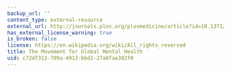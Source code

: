 ```yaml
---
backup_url: ''
content_type: external-resource
external_url: http://journals.plos.org/plosmedicine/article?id=10.1371/journal.pmed.1000159
has_external_license_warning: true
is_broken: false
license: https://en.wikipedia.org/wiki/All_rights_reserved
title: The Movement for Global Mental Health
uid: c72df313-789a-4913-bbd1-27a8faa382f0
---
```


